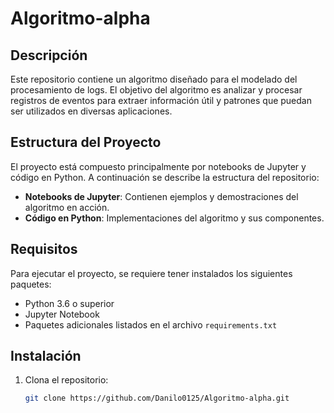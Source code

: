 # Algoritmo-alpha

## Descripción
Este repositorio contiene un algoritmo diseñado para el modelado del procesamiento de logs. El objetivo del algoritmo es analizar y procesar registros de eventos para extraer información útil y patrones que puedan ser utilizados en diversas aplicaciones.

## Estructura del Proyecto
El proyecto está compuesto principalmente por notebooks de Jupyter y código en Python. A continuación se describe la estructura del repositorio:

- **Notebooks de Jupyter**: Contienen ejemplos y demostraciones del algoritmo en acción.
- **Código en Python**: Implementaciones del algoritmo y sus componentes.

## Requisitos
Para ejecutar el proyecto, se requiere tener instalados los siguientes paquetes:

- Python 3.6 o superior
- Jupyter Notebook
- Paquetes adicionales listados en el archivo `requirements.txt`

## Instalación
1. Clona el repositorio:
   ```bash
   git clone https://github.com/Danilo0125/Algoritmo-alpha.git
